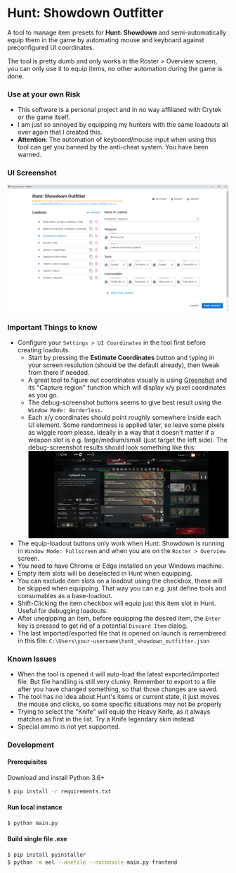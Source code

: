 # Hunt: Showdown Outfitter

A tool to manage item presets for **Hunt: Showdown** and semi-automatically
equip them in the game by automating mouse and keyboard against
preconfigured UI coordinates.

The tool is pretty dumb and only works in the Roster > Overview screen,
you can only use it to equip items, no other automation during the game
is done.

### Use at your own Risk

- This software is a personal project and in no way affiliated with Crytek or the game itself.
- I am just so annoyed by equipping my hunters with the same loadouts all over again that I created this.
- **Attention**: The automation of keyboard/mouse input when using this tool can get you banned by the anti-cheat system. You have been warned.

### UI Screenshot

![](docs/ui_screenshot.png)

### Important Things to know

- Configure your `Settings > UI Coordinates` in the tool first before creating loadouts.
  - Start by pressing the **Estimate Coordinates** button and typing in your screen resolution (should be the default already), then tweak from there if needed.
  - A great tool to figure out coordinates visually is using [Greenshot](https://getgreenshot.org/) and its "Capture region" function which will display x/y pixel coordinates as you go.
  - The debug-screenshot buttons seems to give best result using the `Window Mode: Borderless`.
  - Each x/y coordinates should point roughly somewhere inside each UI element. Some randomness is applied later, so leave some pixels as wiggle room please. Ideally in a way that it doesn't matter if a weapon slot is e.g. large/medium/small (just target the left side). The debug-screenshot results should look something like this:
    ![](docs/debug_screenshot.png)
- The equip-loadout buttons only work when Hunt: Showdown is running in `Window Mode: Fullscreen` and when you are on the `Roster > Overview` screen.
- You need to have Chrome or Edge installed on your Windows machine.
- Empty item slots will be deselected in Hunt when equipping.
- You can exclude item slots on a loadout using the checkbox, those will be skipped when equipping. That way you can e.g. just define tools and consumables as a base-loadout.
- Shift-Clicking the item checkbox will equip just this item slot in Hunt. Useful for debugging loadouts.
- After uneqipping an item, before equipping the desired item, the `Enter` key is pressed to get rid of a potential `Discard Item` dialog.
- The last imported/exported file that is opened on launch is remembered in this file: `C:\Users\your-username\hunt_showdown_outfitter.json`

### Known Issues

- When the tool is opened it will auto-load the latest exported/imported file. But file handling is still very clunky. Remember to export to a file after you have changed something, so that those changes are saved.
- The tool has no idea about Hunt's items or current state, it just moves the mouse and clicks, so some specific situations may not be properly
- Trying to select the "Knife" will equip the Heavy Knife, as it always matches as first in  the list. Try a Knife legendary skin instead.
- Special ammo is not yet supported.

### Development

#### Prerequisites

Download and install Python 3.6+

```bash
$ pip install -r requirements.txt
```

#### Run local instance
```bash
$ python main.py
```

#### Build single file .exe

```bash
$ pip install pyinstaller
$ python -m eel --onefile --noconsole main.py frontend
```
